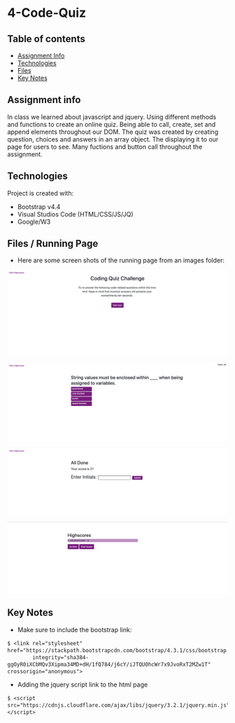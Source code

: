 # 4-Code-Quiz

## Table of contents
* [Assignment Info](#assignment-info)
* [Technologies](#technologies)
* [Files](#files)
* [Key Notes](#key-notes)

## Assignment info
In class we learned about javascript and jquery. Using different 
methods and functions to create an online quiz. Being able to call,
create, set and append elements throughout our DOM. The quiz was
created by creating question, choices and answers in an array object.
The displaying it to our page for users to see. Many fuctions and button
call throughout the assignment.

	
## Technologies
Project is created with:
* Bootstrap v4.4
* Visual Studios Code (HTML/CSS/JS/JQ)
* Google/W3
	
## Files / Running Page
* Here are some screen shots of the running page from an images folder:

 ![Starting Page](images/quiz-start.png)

 ![Question Choices Answers](images/qca.png)

 ![Enter Initials](images/initials.png)

 ![HighScores](images/scores.png)

## Key Notes
* Make sure to include the bootstrap link:

```
$ <link rel="stylesheet" href="https://stackpath.bootstrapcdn.com/bootstrap/4.3.1/css/bootstrap.min.css"
        integrity="sha384-ggOyR0iXCbMQv3Xipma34MD+dH/1fQ784/j6cY/iJTQUOhcWr7x9JvoRxT2MZw1T" crossorigin="anonymous">
```
* Adding the jquery script link to the html page

```
$ <script src="https://cdnjs.cloudflare.com/ajax/libs/jquery/3.2.1/jquery.min.js"></script>
```

